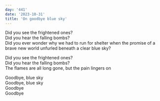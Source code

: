 ```yaml
---
day: '441'
date: '2023-10-31'
title: 'On goodbye blue sky'
---
```


Did you see the frightened ones?\
Did you hear the falling bombs?\
Did you ever wonder why we had to run for shelter when the promise of a brave new world unfurled beneath a clear blue sky?

Did you see the frightened ones?\
Did you hear the falling bombs?\
The flames are all long gone, but the pain lingers on

Goodbye, blue sky\
Goodbye, blue sky\
Goodbye\
Goodbye
